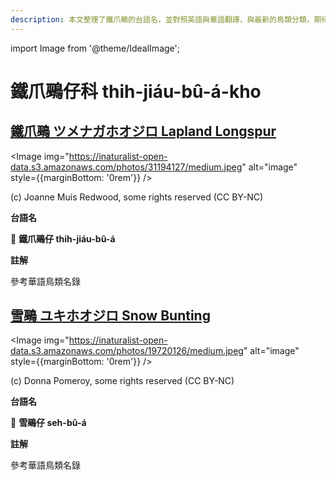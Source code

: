 ```yaml
---
description: 本文整理了鐵爪鵐的台語名，並對照英語與華語翻譯，與最新的鳥類分類，期待能夠供未來的台語鳥類圖鑑當作參考
---
```


import Image from '@theme/IdealImage';

# 鐵爪鵐仔科 thih-jiáu-bû-á-kho

## [鐵爪鵐 ツメナガホオジロ Lapland Longspur](https://ebird.org/species/laplon)

<Image img="https://inaturalist-open-data.s3.amazonaws.com/photos/31194127/medium.jpeg" alt="image" style={{marginBottom: '0rem'}} />

<div className="image-caption">
(c) Joanne Muis Redwood, some rights reserved (CC BY-NC)
</div>

**台語名**

🎯 **鐵爪鵐仔 thih-jiáu-bû-á**

**註解**

參考華語鳥類名錄

## [雪鵐 ユキホオジロ Snow Bunting](https://ebird.org/species/snobun)

<Image img="https://inaturalist-open-data.s3.amazonaws.com/photos/19720126/medium.jpeg" alt="image" style={{marginBottom: '0rem'}} />

<div className="image-caption">
(c) Donna Pomeroy, some rights reserved (CC BY-NC)
</div>

**台語名**

🎯 **雪鵐仔 seh-bû-á**

**註解**

參考華語鳥類名錄
